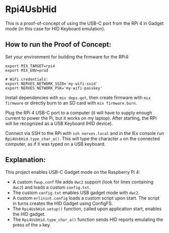 # Rpi4UsbHid

This is a proof-of-concept of using the USB-C port from the RPi 4 in Gadget mode
(in this case for HID Keyboard emulation).

## How to run the Proof of Concept:

Set your environment for building the firmware for the RPi4:

```
export MIX_TARGET=rpi4
export MIX_ENV=prod

# WiFi credentials:
export NERVES_NETWORK_SSID='my-wifi-ssid'
export NERVES_NETWORK_PSK='my-wifi-passkey'
```

Install dependencies with `mix deps.get`, then create firmware with `mix
firmware` or directly burn to an SD card with `mix firmware.burn`.

Plug the RPi 4 USB-C port to a computer (it will have to supply enough current
to power the Pi, but it works on my laptop). After starting, the RPi will be
recognized as a USB Keyboard (HID device).

Connect via SSH to the RPi with `ssh nerves.local` and in the IEx console run
`Rpi4UsbHid.type_char_a()`. This will type the character `a` on the connected
computer, as if it was typed on a USB keyboard.

## Explanation:

This project enables USB-C Gadget mode on the Raspberry Pi 4:

  - A custom `fwup.conf` file adds `dwc2` support (look for lines containing
    `dwc2`) and loads a custom `config.txt`.
  - The custom `config.txt` enables USB gadget mode with `dwc2`.
  - A custom `erlinint.config` loads a custom script upon start. The script in
    turns creates the HID Gadget using ConfigFS.
  - The `Rpi4UsbHid.setup()` function, called upon application start, enables
    the HID gadget.
  - The `Rpi4UsbHid.type_char_a()` function sends HID reports emulating the
    press of the `a` key.
